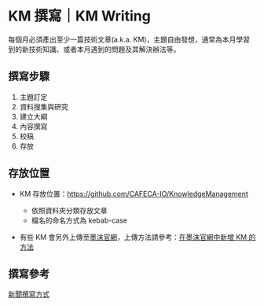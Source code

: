 # KM 撰寫｜KM Writing

每個月必須產出至少一篇技術文章(a.k.a. KM)，主題自由發想，通常為本月學習到的新技術知識、或者本月遇到的問題及其解決辦法等。

## 撰寫步驟

1. 主題訂定
2. 資料搜集與研究
3. 建立大綱
4. 內容撰寫
5. 校稿
6. 存放

## 存放位置
- KM 存放位置：https://github.com/CAFECA-IO/KnowledgeManagement
  - 依照資料夾分類存放文章
  - 檔名的命名方式為 kebab-case

- 有些 KM 會另外上傳至[墨沫官網](https://www.mermer.cc/en/knowledge-management)，上傳方法請參考：[在墨沫官網中新增 KM 的方法](https://github.com/CAFECA-IO/WorkGuidelines/blob/main/newbie/how-to-add-articles-on-mermer-official.md)

## 撰寫參考
[新聞撰寫方式](https://github.com/CAFECA-IO/WorkGuidelines/blob/main/article-writing/news.md)
